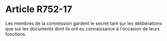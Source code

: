 # Article R752-17

Les membres de la commission gardent le secret tant sur les délibérations que sur les documents dont ils ont eu connaissance à l'occasion de leurs fonctions.
